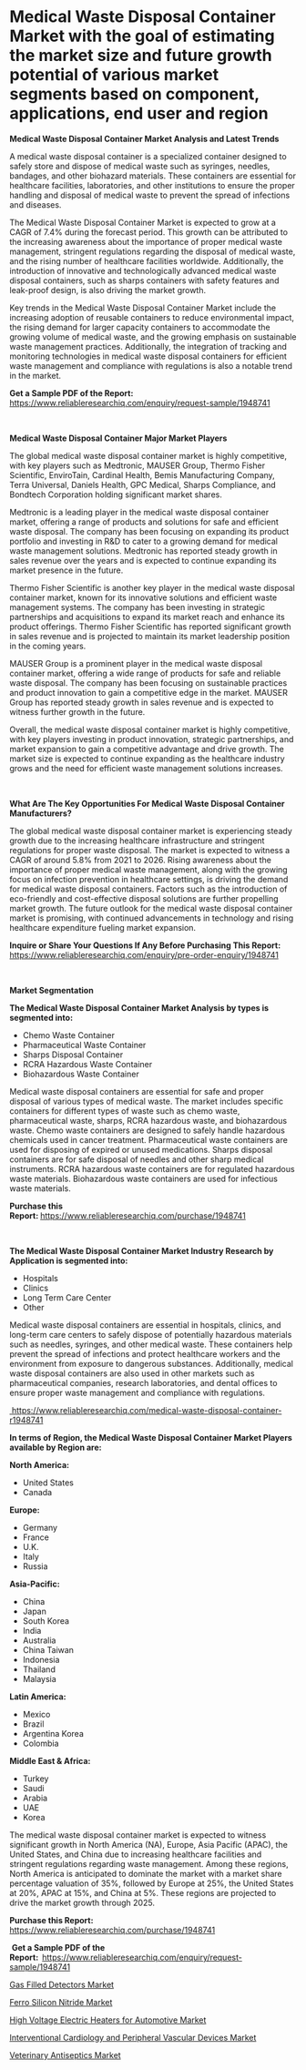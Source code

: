 <p><h1>Medical Waste Disposal Container Market with the goal of estimating the market size and future growth potential of various market segments based on component, applications, end user and region</h1></p><p><strong>Medical Waste Disposal Container Market Analysis and Latest Trends</strong></p>
<p><p>A medical waste disposal container is a specialized container designed to safely store and dispose of medical waste such as syringes, needles, bandages, and other biohazard materials. These containers are essential for healthcare facilities, laboratories, and other institutions to ensure the proper handling and disposal of medical waste to prevent the spread of infections and diseases.</p><p>The Medical Waste Disposal Container Market is expected to grow at a CAGR of 7.4% during the forecast period. This growth can be attributed to the increasing awareness about the importance of proper medical waste management, stringent regulations regarding the disposal of medical waste, and the rising number of healthcare facilities worldwide. Additionally, the introduction of innovative and technologically advanced medical waste disposal containers, such as sharps containers with safety features and leak-proof design, is also driving the market growth.</p><p>Key trends in the Medical Waste Disposal Container Market include the increasing adoption of reusable containers to reduce environmental impact, the rising demand for larger capacity containers to accommodate the growing volume of medical waste, and the growing emphasis on sustainable waste management practices. Additionally, the integration of tracking and monitoring technologies in medical waste disposal containers for efficient waste management and compliance with regulations is also a notable trend in the market.</p></p>
<p><strong>Get a Sample PDF of the Report:&nbsp;</strong> <a href="https://www.reliableresearchiq.com/enquiry/request-sample/1948741">https://www.reliableresearchiq.com/enquiry/request-sample/1948741</a></p>
<p>&nbsp;</p>
<p><strong>Medical Waste Disposal Container Major Market Players</strong></p>
<p><p>The global medical waste disposal container market is highly competitive, with key players such as Medtronic, MAUSER Group, Thermo Fisher Scientific, EnviroTain, Cardinal Health, Bemis Manufacturing Company, Terra Universal, Daniels Health, GPC Medical, Sharps Compliance, and Bondtech Corporation holding significant market shares.</p><p>Medtronic is a leading player in the medical waste disposal container market, offering a range of products and solutions for safe and efficient waste disposal. The company has been focusing on expanding its product portfolio and investing in R&D to cater to a growing demand for medical waste management solutions. Medtronic has reported steady growth in sales revenue over the years and is expected to continue expanding its market presence in the future.</p><p>Thermo Fisher Scientific is another key player in the medical waste disposal container market, known for its innovative solutions and efficient waste management systems. The company has been investing in strategic partnerships and acquisitions to expand its market reach and enhance its product offerings. Thermo Fisher Scientific has reported significant growth in sales revenue and is projected to maintain its market leadership position in the coming years.</p><p>MAUSER Group is a prominent player in the medical waste disposal container market, offering a wide range of products for safe and reliable waste disposal. The company has been focusing on sustainable practices and product innovation to gain a competitive edge in the market. MAUSER Group has reported steady growth in sales revenue and is expected to witness further growth in the future.</p><p>Overall, the medical waste disposal container market is highly competitive, with key players investing in product innovation, strategic partnerships, and market expansion to gain a competitive advantage and drive growth. The market size is expected to continue expanding as the healthcare industry grows and the need for efficient waste management solutions increases.</p></p>
<p>&nbsp;</p>
<p><strong>What Are The Key Opportunities For Medical Waste Disposal Container Manufacturers?</strong></p>
<p><p>The global medical waste disposal container market is experiencing steady growth due to the increasing healthcare infrastructure and stringent regulations for proper waste disposal. The market is expected to witness a CAGR of around 5.8% from 2021 to 2026. Rising awareness about the importance of proper medical waste management, along with the growing focus on infection prevention in healthcare settings, is driving the demand for medical waste disposal containers. Factors such as the introduction of eco-friendly and cost-effective disposal solutions are further propelling market growth. The future outlook for the medical waste disposal container market is promising, with continued advancements in technology and rising healthcare expenditure fueling market expansion.</p></p>
<p><strong>Inquire or Share Your Questions If Any Before Purchasing This Report:</strong> <a href="https://www.reliableresearchiq.com/enquiry/pre-order-enquiry/1948741">https://www.reliableresearchiq.com/enquiry/pre-order-enquiry/1948741</a></p>
<p>&nbsp;</p>
<p><strong>Market Segmentation</strong></p>
<p><strong>The Medical Waste Disposal Container Market Analysis by types is segmented into:</strong></p>
<p><ul><li>Chemo Waste Container</li><li>Pharmaceutical Waste Container</li><li>Sharps Disposal Container</li><li>RCRA Hazardous Waste Container</li><li>Biohazardous Waste Container</li></ul></p>
<p><p>Medical waste disposal containers are essential for safe and proper disposal of various types of medical waste. The market includes specific containers for different types of waste such as chemo waste, pharmaceutical waste, sharps, RCRA hazardous waste, and biohazardous waste. Chemo waste containers are designed to safely handle hazardous chemicals used in cancer treatment. Pharmaceutical waste containers are used for disposing of expired or unused medications. Sharps disposal containers are for safe disposal of needles and other sharp medical instruments. RCRA hazardous waste containers are for regulated hazardous waste materials. Biohazardous waste containers are used for infectious waste materials.</p></p>
<p><strong>Purchase this Report:&nbsp;</strong><a href="https://www.reliableresearchiq.com/purchase/1948741">https://www.reliableresearchiq.com/purchase/1948741</a></p>
<p>&nbsp;</p>
<p><strong>The Medical Waste Disposal Container Market Industry Research by Application is segmented into:</strong></p>
<p><ul><li>Hospitals</li><li>Clinics</li><li>Long Term Care Center</li><li>Other</li></ul></p>
<p><p>Medical waste disposal containers are essential in hospitals, clinics, and long-term care centers to safely dispose of potentially hazardous materials such as needles, syringes, and other medical waste. These containers help prevent the spread of infections and protect healthcare workers and the environment from exposure to dangerous substances. Additionally, medical waste disposal containers are also used in other markets such as pharmaceutical companies, research laboratories, and dental offices to ensure proper waste management and compliance with regulations.</p></p>
<p><a href="https://www.reliableresearchiq.com/medical-waste-disposal-container-r1948741">&nbsp;https://www.reliableresearchiq.com/medical-waste-disposal-container-r1948741</a></p>
<p><strong>In terms of Region, the Medical Waste Disposal Container Market Players available by Region are:</strong></p>
<p>
    <p> <strong> North America: </strong>
        <ul>
            <li>United States</li>
            <li>Canada</li>
        </ul>
        </p> 
    <p> <strong> Europe: </strong>
        <ul>
            <li>Germany</li>
            <li>France</li>
            <li>U.K.</li>
            <li>Italy</li>
            <li>Russia</li>
        </ul>
        </p> 
    <p> <strong> Asia-Pacific: </strong>
        <ul>
            <li>China</li>
            <li>Japan</li>
            <li>South Korea</li>
            <li>India</li>
            <li>Australia</li>
            <li>China Taiwan</li>
            <li>Indonesia</li>
            <li>Thailand</li>
            <li>Malaysia</li>
        </ul>
        </p> 
    <p> <strong> Latin America: </strong>
        <ul>
            <li>Mexico</li>
            <li>Brazil</li>
            <li>Argentina Korea</li>
            <li>Colombia</li>
        </ul>
        </p> 
    <p> <strong> Middle East & Africa: </strong>
        <ul>
            <li>Turkey</li>
            <li>Saudi</li>
            <li>Arabia</li>
            <li>UAE</li>
            <li>Korea</li>
        </ul>
    </p>
    </p>
<p><p>The medical waste disposal container market is expected to witness significant growth in North America (NA), Europe, Asia Pacific (APAC), the United States, and China due to increasing healthcare facilities and stringent regulations regarding waste management. Among these regions, North America is anticipated to dominate the market with a market share percentage valuation of 35%, followed by Europe at 25%, the United States at 20%, APAC at 15%, and China at 5%. These regions are projected to drive the market growth through 2025.</p></p>
<p><strong>Purchase this Report: </strong><a href="https://www.reliableresearchiq.com/purchase/1948741">https://www.reliableresearchiq.com/purchase/1948741</a></p>
<p>&nbsp;<strong>Get a Sample PDF of the Report:&nbsp;&nbsp;</strong><a href="https://www.reliableresearchiq.com/enquiry/request-sample/1948741">https://www.reliableresearchiq.com/enquiry/request-sample/1948741</a></p>
<p><strong></strong></p>
<p><p><a href="https://github.com/kishanagarner91/Market-Research-Report-List-1/blob/main/gas-filled-detectors-market.md">Gas Filled Detectors Market</a></p><p><a href="https://www.linkedin.com/pulse/in-depth-analysis-global-ferro-silicon-nitride-market-scope-lmhge?trackingId=0ERSonY0Qs6SMMWD0jXY4w%3D%3D">Ferro Silicon Nitride Market</a></p><p><a href="https://www.linkedin.com/pulse/high-voltage-electric-heaters-automotive-market-global-louge?trackingId=Lvud%2BVHsRYOxOpDgUuA4gQ%3D%3D">High Voltage Electric Heaters for Automotive Market</a></p><p><a href="https://github.com/hrhzhypq19/Market-Research-Report-List-1/blob/main/interventional-cardiology-and-peripheral-vascular-devices-market.md">Interventional Cardiology and Peripheral Vascular Devices Market</a></p><p><a href="https://www.linkedin.com/pulse/veterinary-antiseptics-market-share-new-trends-analysis-its-lev6e?trackingId=gmrfzMD1RUKJS3V5hsUhJQ%3D%3D">Veterinary Antiseptics Market</a></p></p>
